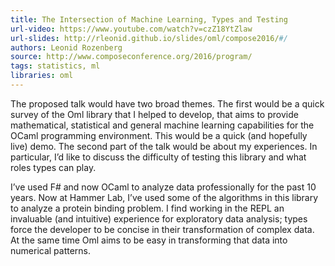 ```yaml
---
title: The Intersection of Machine Learning, Types and Testing
url-video: https://www.youtube.com/watch?v=czZ18YtZlaw
url-slides: http://rleonid.github.io/slides/oml/compose2016/#/
authors: Leonid Rozenberg
source: http://www.composeconference.org/2016/program/
tags: statistics, ml
libraries: oml
---
```


The proposed talk would have two broad themes. The first would be a quick survey of the Oml library that I helped to develop, that aims to provide mathematical, statistical and general machine learning capabilities for the OCaml programming environment. This would be a quick (and hopefully live) demo. The second part of the talk would be about my experiences. In particular, I’d like to discuss the difficulty of testing this library and what roles types can play. 

I’ve used F# and now OCaml to analyze data professionally for the past 10 years. Now at Hammer Lab, I’ve used some of the algorithms in this library to analyze a protein binding problem. I find working in the REPL an invaluable (and intuitive) experience for exploratory data analysis; types force the developer to be concise in their transformation of complex data. At the same time Oml aims to be easy in transforming that data into numerical patterns.